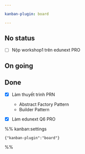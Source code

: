 ```yaml
---

kanban-plugin: board

---
```


## No status

- [ ] Nộp workshop1 trên edunext PRO


## On going



## Done

- [x] Làm thuyết trình PRN
	 + Abstract Factory Pattern
	 + Builder Pattern
- [x] Làm edunext Q6 PRO




%% kanban:settings
```
{"kanban-plugin":"board"}
```
%%